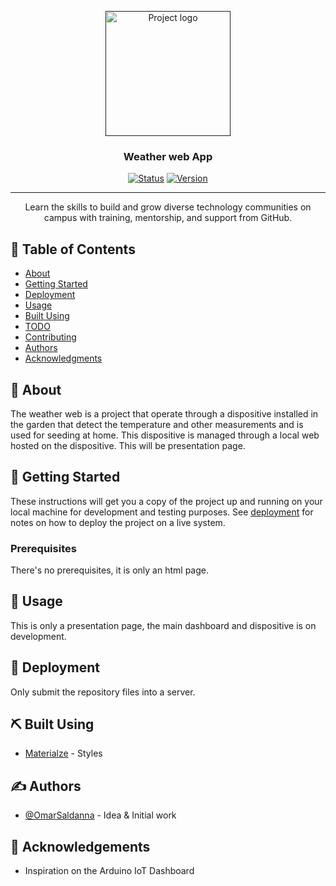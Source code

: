 <p align="center">
  <a href="" rel="noopener">
 <img width=200px height=200px src="https://githubcampus.expert/assets/images/ce-flag.png" alt="Project logo"></a>
</p>

<h3 align="center">Weather web App</h3>

<div align="center">

[![Status](https://img.shields.io/badge/status-active-success.svg)]()
[![Version](https://img.shields.io/badge/Version-4.0-red)](/LICENSE)

</div>

---

<p align="center"> Learn the skills to build and grow diverse technology communities on campus with training, mentorship, and support from GitHub.
    <br> 
</p>

## 📝 Table of Contents

- [About](#about)
- [Getting Started](#getting_started)
- [Deployment](#deployment)
- [Usage](#usage)
- [Built Using](#built_using)
- [TODO](../TODO.md)
- [Contributing](../CONTRIBUTING.md)
- [Authors](#authors)
- [Acknowledgments](#acknowledgement)

## 🧐 About <a name = "about"></a>

The weather web is a project that operate through a dispositive installed in the garden that detect the temperature and other measurements and is used for seeding at home. This dispositive is managed through a local web hosted on the dispositive. This will be presentation page.

## 🏁 Getting Started <a name = "getting_started"></a>

These instructions will get you a copy of the project up and running on your local machine for development and testing purposes. See [deployment](#deployment) for notes on how to deploy the project on a live system.

### Prerequisites

There's no prerequisites, it is only an html page.

## 🎈 Usage <a name="usage"></a>

This is only a presentation page, the main dashboard and dispositive is on development.

## 🚀 Deployment <a name = "deployment"></a>

Only submit the repository files into a server.

## ⛏️ Built Using <a name = "built_using"></a>

- [Materialze](https://materializecss.com/) - Styles

## ✍️ Authors <a name = "authors"></a>

- [@OmarSaldanna](https://github.com/OmarSaldanna) - Idea & Initial work

## 🎉 Acknowledgements <a name = "acknowledgement"></a>

- Inspiration on the Arduino IoT Dashboard

